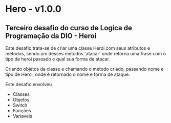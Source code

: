# Hero - v1.0.0

## Terceiro desafio do curso de Logica de Programação da DIO - Heroi
 

Este desafio trata-se de criar uma classe Heroi com seus atributos e metodos, sendo um desses metodos 'atacar' onde retorna uma frase com o tipo de heroi passado e qual sua forma de atacar.

Criando objetos da classe e chamando o metodo criado, passando nome e tipo de Heroi, onde é retornado o nome e forma de ataque. 



Este desafio envolveu 

* Classes
* Objetos
* Switch
* Funções
* Variaveis
